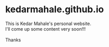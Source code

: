 # kedarmahale.github.io

This is Kedar Mahale's personal website.\
I'll come up some content very soon!!! \
\
Thanks